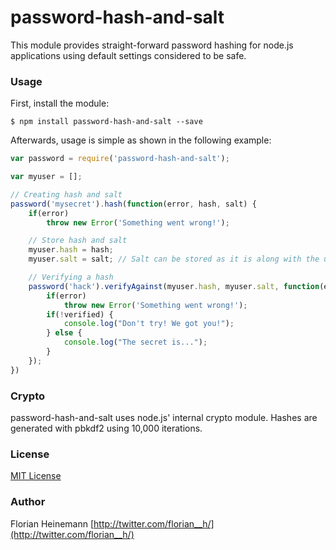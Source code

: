 password-hash-and-salt
======================

This module provides straight-forward password hashing for node.js applications using default settings considered to be safe.

### Usage

First, install the module:

`$ npm install password-hash-and-salt --save`

Afterwards, usage is simple as shown in the following example:
```javascript
var password = require('password-hash-and-salt');

var myuser = [];

// Creating hash and salt
password('mysecret').hash(function(error, hash, salt) {
	if(error)
		throw new Error('Something went wrong!');

	// Store hash and salt
	myuser.hash = hash;
	myuser.salt = salt; // Salt can be stored as it is along with the user

	// Verifying a hash
	password('hack').verifyAgainst(myuser.hash, myuser.salt, function(error, verified) {
		if(error)
			throw new Error('Something went wrong!');
		if(!verified) {
			console.log("Don't try! We got you!");
		} else {
			console.log("The secret is...");
		}
	});
})

```

### Crypto
password-hash-and-salt uses node.js' internal crypto module. Hashes are generated with pbkdf2 using 10,000 iterations.

### License

[MIT License](http://opensource.org/licenses/MIT)

### Author
Florian Heinemann [http://twitter.com/florian__h/](http://twitter.com/florian__h/)
